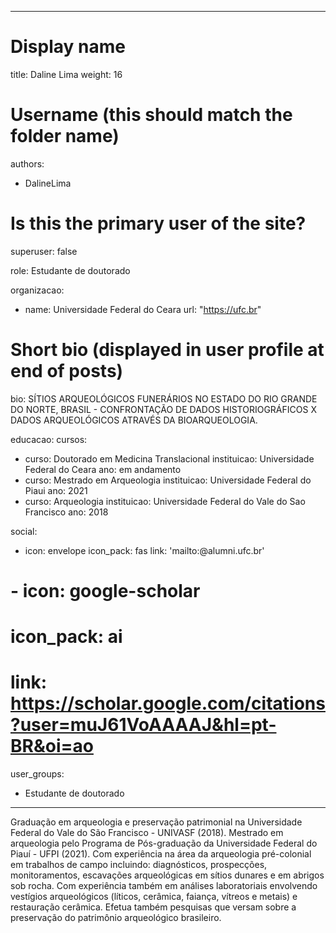 ---
# Display name
title: Daline Lima
weight: 16

# Username (this should match the folder name)
authors:
- DalineLima


# Is this the primary user of the site?
superuser: false

role: Estudante de doutorado

organizacao:
- name: Universidade Federal do Ceara
  url: "https://ufc.br"

# Short bio (displayed in user profile at end of posts)
bio: SÍTIOS ARQUEOLÓGICOS FUNERÁRIOS NO ESTADO DO RIO GRANDE DO NORTE, BRASIL - CONFRONTAÇÃO DE DADOS HISTORIOGRÁFICOS X DADOS ARQUEOLÓGICOS ATRAVÉS DA BIOARQUEOLOGIA. 

educacao: 
  cursos:
  - curso: Doutorado em Medicina Translacional
    instituicao: Universidade Federal do Ceara
    ano: em andamento
  - curso: Mestrado em Arqueologia
    instituicao: Universidade Federal do Piaui
    ano: 2021
  - curso: Arqueologia
    instituicao: Universidade Federal do Vale do Sao Francisco
    ano: 2018

social:
  - icon: envelope
    icon_pack: fas
    link: 'mailto:@alumni.ufc.br'
#  - icon: google-scholar
#    icon_pack: ai
#    link: https://scholar.google.com/citations?user=muJ61VoAAAAJ&hl=pt-BR&oi=ao

user_groups:
- Estudante de doutorado

----

Graduação em arqueologia e preservação patrimonial na Universidade Federal do Vale do São Francisco - UNIVASF (2018). Mestrado em arqueologia pelo Programa de Pós-graduação da Universidade Federal do Piauí - UFPI (2021). Com experiência na área da arqueologia pré-colonial em trabalhos de campo incluindo: diagnósticos, prospecções, monitoramentos, escavações arqueológicas em sítios dunares e em abrigos sob rocha. Com experiência também em análises laboratoriais envolvendo vestígios arqueológicos (líticos, cerâmica, faiança, vítreos e metais) e restauração cerâmica. Efetua também pesquisas que versam sobre a preservação do patrimônio arqueológico brasileiro.